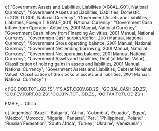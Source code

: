 c(
"Government Assets and Liabilities, Liabilities (=GGAL_G01), National Currency",
"Government Assets and Liabilities, Liabilities, Domestic (=GGALD_G01), National Currency",
"Government Assets and Liabilities, Liabilities, Foreign (=GGALF_G01), National Currency",
"Government Cash Inflow from Operation Activities, 2001 Manual, National Currency",
"Government Cash Inflow from Financing Activities, 2001 Manual, National Currency",
"Government Cash surplus/deficit, 2001 Manual, National Currency",
"Government Gross operating balance, 2001 Manual, National Currency",
"Government Net lending/borrowing, 2001 Manual, National Currency",
"Government Net operating balance, 2001 Manual, National Currency",
"Government Assets and Liabilities, Debt (at Market Value), Classification of holding gains in assets and liabilities, 2001 Manual, National Currency",
"Government Assets and Liabilities, Debt (at Nominal Value), Classification of the stocks of assets and liabilities, 2001 Manual, National Currency"
)



c('GC.DOD.TOTL.GD.ZS',
 'FS.AST.CGOV.GD.ZS',
 'GC.BAL.CASH.GD.ZS',
 'GC.REV.XGRT.GD.ZS',
 'GC.XPN.TOTL.GD.ZS',
 'GC.TAX.TOTL.GD.ZS')


EMBI+, + China

c(
'Argentina',
'Brazil',
'Bulgaria',
'China',
'Colombia',
'Ecuador',
'Egypt',
'Mexico',
'Morocco',
'Nigeria',
'Panama',
'Peru',
'Philippines',
'Poland',
'Russian Federation',
'South Africa',
'Turkey',
'Ukraine',
'Venezuela'
)
